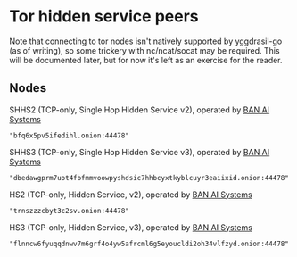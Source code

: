 # Tor hidden service peers

Note that connecting to tor nodes isn't natively supported by yggdrasil-go (as of writing), so some trickery with nc/ncat/socat may be required.
This will be documented later, but for now it's left as an exercise for the reader.

## Nodes

SHHS2 (TCP-only, Single Hop Hidden Service v2), operated by [BAN AI Systems](https://ban.ai/)

`"bfq6x5pv5ifedihl.onion:44478"`

SHHS3 (TCP-only, Single Hop Hidden Service v3), operated by [BAN AI Systems](https://ban.ai/)

`"dbedawgprm7uot4fbfmmvoowpyshdsic7hhbcyxtkyblcuyr3eaiixid.onion:44478"`

HS2 (TCP-only, Hidden Service, v2), operated by [BAN AI Systems](https://ban.ai/)

`"trnszzzcbyt3c2sv.onion:44478"`

HS3 (TCP-only, Hidden Service, v3), operated by [BAN AI Systems](https://ban.ai/)

`"flnncw6fyuqqdnwv7m6grf4o4yw5afrcml6g5eyoucldi2oh34vlfzyd.onion:44478"`
